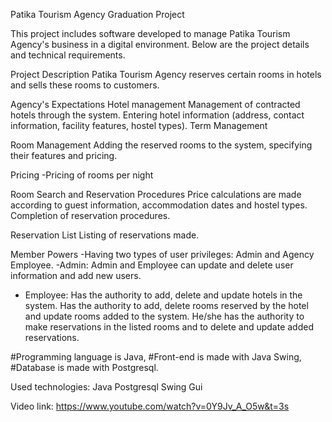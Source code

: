 Patika Tourism Agency
Graduation Project

This project includes software developed to manage Patika Tourism Agency's business in a digital environment. Below are the project details and technical requirements.

Project Description
Patika Tourism Agency reserves certain rooms in hotels and sells these rooms to customers.

Agency's Expectations
Hotel management
Management of contracted hotels through the system.
Entering hotel information (address, contact information, facility features, hostel types).
Term Management

Room Management
Adding the reserved rooms to the system, specifying their features and pricing.

Pricing
-Pricing of rooms per night

Room Search and Reservation Procedures
Price calculations are made according to guest information, accommodation dates and hostel types.
Completion of reservation procedures.

Reservation List
Listing of reservations made.

Member Powers
-Having two types of user privileges: Admin and Agency Employee.
-Admin: Admin and Employee can update and delete user information and add new users.
- Employee: Has the authority to add, delete and update hotels in the system. Has the authority to add, delete rooms reserved by the hotel and update rooms added to the system. He/she has the authority to make reservations in the listed rooms and to delete and update added reservations.

#Programming language is Java, #Front-end is made with Java Swing, #Database is made with Postgresql.


Used technologies:
Java
Postgresql
Swing Gui

Video link: https://www.youtube.com/watch?v=0Y9Jv_A_O5w&t=3s
